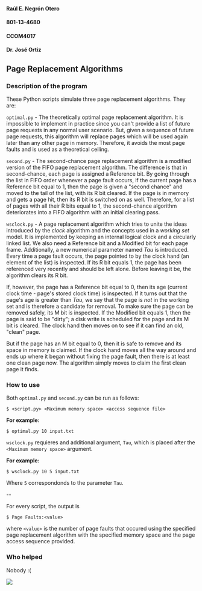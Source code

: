 #### Raúl E. Negrón Otero

#### 801-13-4680

#### CCOM4017

#### Dr. José Ortiz

## Page Replacement Algorithms

### Description of the program
These Python scripts simulate three page replacement algorithms. They are:



`optimal.py` - The theoretically optimal page replacement algorithm. It is impossible to implement in practice since you can't provide a list of future page requests in any normal user scenario. But, given a sequence of future page requests, this algorithm will replace pages which will be used again later than any other page in memory. Therefore, it avoids the most page faults and is used as a theoretical ceiling.

`second.py` - The second-chance page replacement algorithm is a modified version of the FIFO page replacement algorithm. The difference is that in second-chance, each page is assigned a Reference bit. By going through the list in FIFO order whenever a page fault occurs, if the current page has a Reference bit equal to 1, then the page is given a "second chance" and moved to the tail of the list, with its R bit cleared. If the page is in memory and gets a page hit, then its R bit is switched on as well. Therefore, for a list of pages with all their R bits equal to 1, the second-chance algorithm deteriorates into a FIFO algorithm with an initial clearing pass.

`wsclock.py` - A page replacement algorithm which tries to unite the ideas introduced by the _clock_ algorithm and the concepts used in a _working set_ model. It is implemented by keeping an internal logical clock and a circularly linked list. We also need a Reference bit and a Modified bit for each page frame. Additionally, a new numerical parameter named _Tau_ is introduced. Every time a page fault occurs, the page pointed to by the clock hand (an element of the list) is inspected. If its R bit equals 1, the page has been referenced very recently and should be left alone. Before leaving it be, the algorithm clears its R bit.

If, however, the page has a Reference bit equal to 0, then its age (current clock time - page's stored clock time) is inspected. If it turns out that the page's age is greater than _Tau_, we say that the page is _not_ in the working set and is therefore a candidate for removal. To make sure the page can be removed safely, its M bit is inspected. If the Modified bit equals 1, then the page is said to be "dirty"; a disk write is scheduled for the page and its M bit is cleared. The clock hand then moves on to see if it can find an old, "clean" page.

But if the page has an M bit equal to 0, then it is safe to remove and its space in memory is claimed. If the clock hand moves all the way around and ends up where it began without fixing the page fault, then there is at least one clean page now. The algorithm simply moves to claim the first clean page it finds.


### How to use
Both `optimal.py` and `second.py` can be run as follows:

`$ <script.py> <Maximum memory space> <access sequence file>`

**For example:**

`$ optimal.py 10 input.txt`

`wsclock.py` requieres and additional argument, `Tau`, which is placed after the `<Maximum memory space>` argument.

**For example:**

`$ wsclock.py 10 5 input.txt`

Where `5` correspondonds to the parameter `Tau`.

--

For every script, the output is

`$ Page Faults:<value>`

where `<value>` is the number of page faults that occured using the specified page replacement algorithm with the specified memory space and the page access sequence provided.

### Who helped

Nobody :(

![](forever-alone.png)
